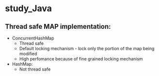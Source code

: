 # study_Java

## Thread safe MAP implementation:
  * ConcurrentHashMap
    * Thread safe
    * Default locking mechanism - lock only the portion of the map being modified
    * High perfomance because of fine grained locking mechanism
  * HashMap:
    * Not thread safe
